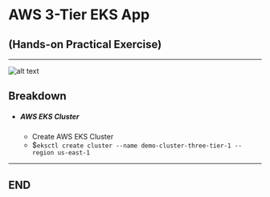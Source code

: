 # AWS 3-Tier EKS App
## (Hands-on Practical Exercise)

---
![alt text](https://private-user-images.githubusercontent.com/151108934/298944060-d03d49d7-7137-4677-94d2-a58f19da3d6a.PNG?jwt=eyJhbGciOiJIUzI1NiIsInR5cCI6IkpXVCJ9.eyJpc3MiOiJnaXRodWIuY29tIiwiYXVkIjoicmF3LmdpdGh1YnVzZXJjb250ZW50LmNvbSIsImtleSI6ImtleTUiLCJleHAiOjE3MDYwMTQxMDUsIm5iZiI6MTcwNjAxMzgwNSwicGF0aCI6Ii8xNTExMDg5MzQvMjk4OTQ0MDYwLWQwM2Q0OWQ3LTcxMzctNDY3Ny05NGQyLWE1OGYxOWRhM2Q2YS5QTkc_WC1BbXotQWxnb3JpdGhtPUFXUzQtSE1BQy1TSEEyNTYmWC1BbXotQ3JlZGVudGlhbD1BS0lBVkNPRFlMU0E1M1BRSzRaQSUyRjIwMjQwMTIzJTJGdXMtZWFzdC0xJTJGczMlMkZhd3M0X3JlcXVlc3QmWC1BbXotRGF0ZT0yMDI0MDEyM1QxMjQzMjVaJlgtQW16LUV4cGlyZXM9MzAwJlgtQW16LVNpZ25hdHVyZT1lZGE5N2U1ZjMwNmY2NmFkNDFjZDBkNTE1YmJjN2U0MWM0MmYzMmZjODU3ZWM0ZGI4NWZhNmIwNzQwNjBiZTY4JlgtQW16LVNpZ25lZEhlYWRlcnM9aG9zdCZhY3Rvcl9pZD0wJmtleV9pZD0wJnJlcG9faWQ9MCJ9.xXPJeCfHWn7YQMSugjg4v0GlD4QDaZshfNVwCIwjGnU)

## Breakdown
- ##### AWS EKS Cluster
    - Create AWS EKS Cluster
    - $```eksctl create cluster --name demo-cluster-three-tier-1 --region us-east-1```

---
## END
